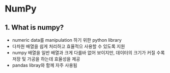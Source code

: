 # NumPy

## 1. What is numpy?
- numeric data를 manipulation 하기 위한 python library
- 다차원 배열을 쉽게 처리하고 효율적으 사용할 수 있도록 지원
- numpy 배열을 일반 배열과 크게 다를바 없어 보이지만, 데이터의 크기가 커질 수록 저장 및 가공을 하는데 효율성을 제공
- pandas libray와 함께 자주 사용됨
